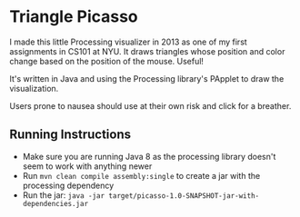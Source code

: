 # Triangle Picasso

I made this little Processing visualizer in 2013 as one of my first assignments in CS101 at NYU.
It draws triangles whose position and color change based on the position of the mouse. Useful!

It's written in Java and using the Processing library's PApplet to draw the visualization.

Users prone to nausea should use at their own risk and click for a breather.

## Running Instructions
- Make sure you are running Java 8 as the processing library doesn't seem to work with anything newer
- Run `mvn clean compile assembly:single` to create a jar with the processing dependency
- Run the jar: `java -jar target/picasso-1.0-SNAPSHOT-jar-with-dependencies.jar`